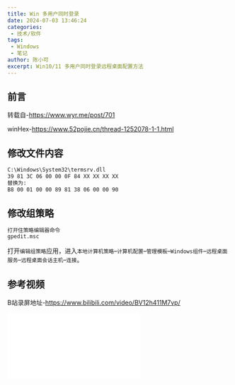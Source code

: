 ```yaml
---
title: Win 多用户同时登录
date: 2024-07-03 13:46:24
categories: 
 - 技术/软件
tags:
 - Windows
 - 笔记
author: 陈小可
excerpt: Win10/11 多用户同时登录远程桌面配置方法
---
```


## 前言

转载自-https://www.wyr.me/post/701

winHex-https://www.52pojie.cn/thread-1252078-1-1.html

## 修改文件内容

```bash
C:\Windows\System32\termsrv.dll
39 81 3C 06 00 00 0F 84 XX XX XX XX
替换为:
B8 00 01 00 00 89 81 38 06 00 00 90
```



## 修改组策略

```bash
打开住策略编辑器命令
gpedit.msc
```

打开`编辑组策略`应用，进入`本地计算机策略`–`计算机配置`–`管理模板`–`Windows组件`–`远程桌面服务`–`远程桌面会话主机`–`连接`。

## 参考视频

B站录屏地址-https://www.bilibili.com/video/BV12h411M7vp/

<iframe src="//player.bilibili.com/player.html?isOutside=true&aid=227395045&bvid=BV12h411M7vp&cid=1095208885&p=1" scrolling="no" border="0" frameborder="no" framespacing="0" allowfullscreen="true"></iframe>
